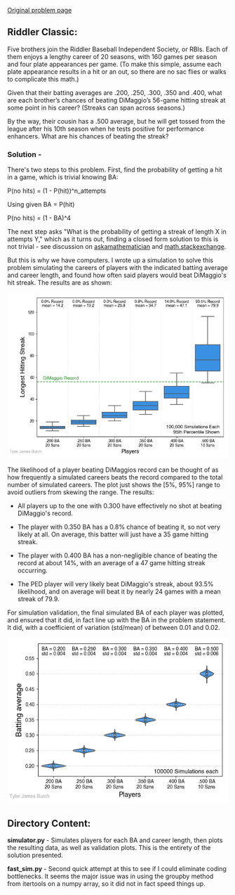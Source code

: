 [Original problem page](https://fivethirtyeight.com/features/can-the-riddler-bros-beat-joe-dimaggios-hitting-streak/)


## Riddler Classic:

Five brothers join the Riddler Baseball Independent Society, or RBIs. Each of them enjoys a lengthy career of 20 seasons, with 160 games per season and four plate appearances per game. (To make this simple, assume each plate appearance results in a hit or an out, so there are no sac flies or walks to complicate this math.)

Given that their batting averages are .200, .250, .300, .350 and .400, what are each brother’s chances of beating DiMaggio’s 56-game hitting streak at some point in his career? (Streaks can span across seasons.)

By the way, their cousin has a .500 average, but he will get tossed from the league after his 10th season when he tests positive for performance enhancers. What are his chances of beating the streak?

### __Solution__ -

There's two steps to this problem. First, find the probability of getting a hit in a game, which is trivial knowing BA:


P(no hits) = (1 - P(hit))^n_attempts

Using given BA = P(hit)

P(no hits) = (1 - BA)^4

The next step asks "What is the probability of getting a streak of length X in attempts Y," which as it turns out, finding a closed form solution to this is not trivial - see discussion on [askamathematician](https://www.askamathematician.com/2010/07/q-whats-the-chance-of-getting-a-run-of-k-successes-in-n-bernoulli-trials-why-use-approximations-when-the-exact-answer-is-known/) and [math.stackexchange](https://math.stackexchange.com/questions/383704/probability-of-streaks).

But this is why we have computers. I wrote up a simulation to solve this problem simulating the careers of players with the indicated batting average and career length, and found how often said players would beat DiMaggio's hit streak. The results are as shown:

![](plots/longest_streaks.png)

The likelihood of a player beating DiMaggios record can be thought of as how frequently a simulated careers beats the record compared to the total number of simulated careers. The plot just shows the [5%, 95%] range to avoid outliers from skewing the range. The results:

- All players up to the one with 0.300 have effectively no shot at beating DiMaggio's record. 
- The player with 0.350 BA has a 0.8% chance of beating it, so not very likely at all. On average, this batter will just have a 35 game hitting streak. 

- The player with 0.400 BA has a non-negligible chance of beating the record at about 14%, with an average of a 47 game hitting streak occurring. 

- The PED player will very likely beat DiMaggio's streak, about 93.5% likelihood, and on average will beat it by nearly 24 games with a mean streak of 79.9.

For simulation validation, the final simulated BA of each player was plotted, and ensured that it did, in fact line up with the BA in the problem statement. It did, with a coefficient of variation (std/mean) of between 0.01 and 0.02.

![](plots/simulated_ba.png)


## Directory Content:

**simulator.py** - Simulates players for each BA and career length, then plots the resulting data, as well as validation plots. This is the entirety of the solution presented.

**fast_sim.py** - Second quick attempt at this to see if I could eliminate coding bottlenecks. It seems the major issue was in using the groupby method from itertools on a numpy array, so it did not in fact speed things up. 



